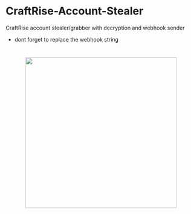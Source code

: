 # CraftRise-Account-Stealer

CraftRise account stealer/grabber with decryption and webhook sender

 - dont forget to replace the webhook string
#
<p align= "center"> <img  src="https://i.imgur.com/Vi2Wpwr.png"width="400"><br><br>
